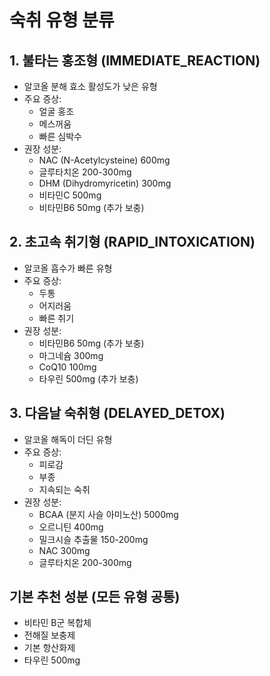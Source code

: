 # 숙취 유형 분류

## 1. 불타는 홍조형 (IMMEDIATE_REACTION)
- 알코올 분해 효소 활성도가 낮은 유형
- 주요 증상:
  - 얼굴 홍조
  - 메스꺼움
  - 빠른 심박수
- 권장 성분:
  - NAC (N-Acetylcysteine) 600mg
  - 글루타치온 200-300mg
  - DHM (Dihydromyricetin) 300mg
  - 비타민C 500mg
  - 비타민B6 50mg (추가 보충)

## 2. 초고속 취기형 (RAPID_INTOXICATION)
- 알코올 흡수가 빠른 유형
- 주요 증상:
  - 두통
  - 어지러움
  - 빠른 취기
- 권장 성분:
  - 비타민B6 50mg (추가 보충)
  - 마그네슘 300mg
  - CoQ10 100mg
  - 타우린 500mg (추가 보충)

## 3. 다음날 숙취형 (DELAYED_DETOX)
- 알코올 해독이 더딘 유형
- 주요 증상:
  - 피로감
  - 부종
  - 지속되는 숙취
- 권장 성분:
  - BCAA (분지 사슬 아미노산) 5000mg
  - 오르니틴 400mg
  - 밀크시슬 추출물 150-200mg
  - NAC 300mg
  - 글루타치온 200-300mg

## 기본 추천 성분 (모든 유형 공통)
- 비타민 B군 복합체
- 전해질 보충제
- 기본 항산화제
- 타우린 500mg
